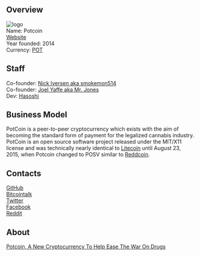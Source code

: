 ## Overview
![ logo](logo/potcoin.png)  
Name: Potcoin  
[Website](http://www.potcoin.com)  
Year founded: 2014   
Currency: [POT](https://coinmarketcap.com/currencies/potcoin/)  
## Staff
Co-founder: [Nick Iversen aka smokemon514](../people/nick_iversen.md)   
Co-founder: [Joel Yaffe aka Mr. Jones](../people/mr_jones.md)     
Dev: [Hasoshi](../people/hasoshi.md) 
## Business Model
PotCoin is a peer-to-peer cryptocurrency which exists with the aim of becoming the standard form of payment for the legalized cannabis industry. PotCoin is an open source software project released under the MIT/X11 license and was technically nearly identical to [Litecoin](litecoin.md) until August 23, 2015, when Potcoin changed to POSV similar to [Reddcoin](reddcoin.md).
## Contacts
[GitHub](https://github.com/potcoin)  
[Bitcointalk](https://bitcointalk.org/index.php?topic=426324.0)   
[Twitter](https://twitter.com/PotCoin)   
[Facebook](https://www.facebook.com/PotCoin)      
[Reddit](https://www.reddit.com/r/potcoin/)    
## About 
[Potcoin, A New Cryptocurrency To Help Ease The War On Drugs](https://techcrunch.com/2014/03/14/help-end-the-war-on-drugs-with-this-new-cryptocurrency/)

